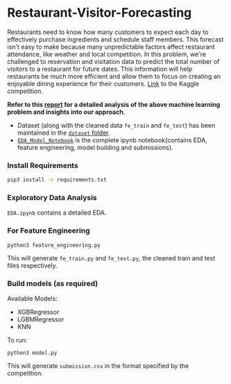 # Restaurant-Visitor-Forecasting

Restaurants need to know how many customers to expect each day to effectively purchase ingredients and schedule staff members. This forecast isn't easy to make because many unpredictable factors affect restaurant attendance, like weather and local competition.
In this problem, we're challenged to reservation and visitation data to predict the total number of visitors to a restaurant for future dates. This information will help restaurants be much more efficient and allow them to focus on creating an enjoyable dining experience for their customers.
[Link](https://www.kaggle.com/c/restaurant-visitor-forecasting/overview) to the Kaggle competition.

__Refer to this [report](RVF_report.pdf) for a detailed analysis of the above machine learning problem and insights into our approach.__

- Dataset (along with the cleaned data `fe_train` and `fe_test`) has been maintained in the [`dataset` folder](dataset).
- [`EDA_Model_Notebook`](EDA_Model_Notebook.ipynb) is the complete ipynb notebook(contains EDA, feature engineering, model building and submissions).


### Install Requirements
```bash
pip3 install -r requirements.txt
```

### Exploratory Data Analysis
`EDA.ipynb` contains a detailed EDA.

### For Feature Engineering
```
python3 feature_engineering.py
```
This will generate `fe_train.py` and `fe_test.py`, the cleaned train and test files respectively.

### Build models (as required)
Available Models:
- XGBRegressor 
- LGBMRegressor
- KNN

To run:
```
python3 model.py
```
This will generate `submission.csv` in the format specified by the competition.


